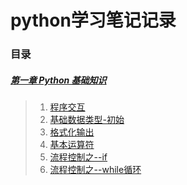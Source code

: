 # python学习笔记记录

### 目录

##### [第一章   Python 基础知识](./tree/master/%E7%AC%AC%E4%B8%80%E7%AB%A0)

>   1. [程序交互](./blob/master/%E7%AC%AC%E4%B8%80%E7%AB%A0/%E7%A8%8B%E5%BA%8F%E4%BA%A4%E4%BA%92.md)      
>   2. [基础数据类型-初始](./blob/master/%E7%AC%AC%E4%B8%80%E7%AB%A0/%E5%9F%BA%E7%A1%80%E6%95%B0%E6%8D%AE%E7%B1%BB%E5%9E%8B-%E5%88%9D%E5%A7%8B.md)      
>   3. [格式化输出](./blob/master/%E7%AC%AC%E4%B8%80%E7%AB%A0/%E6%A0%BC%E5%BC%8F%E5%8C%96%E8%BE%93%E5%87%BA.md)      
>   4. [基本运算符](./blob/master/%E7%AC%AC%E4%B8%80%E7%AB%A0/%E5%9F%BA%E6%9C%AC%E8%BF%90%E7%AE%97%E7%AC%A6.md)
>   5. [流程控制之--if](./python/blob/master/%E7%AC%AC%E4%B8%80%E7%AB%A0/%E6%B5%81%E7%A8%8B%E6%8E%A7%E5%88%B6%E4%B9%8B--if.md)      
>   6. [流程控制之--while循环](./blob/master/%E7%AC%AC%E4%B8%80%E7%AB%A0/%E6%B5%81%E7%A8%8B%E6%8E%A7%E5%88%B6%E4%B9%8B--while%E5%BE%AA%E7%8E%AF.md)
